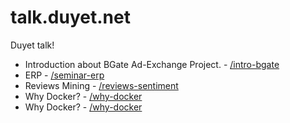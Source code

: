 # talk.duyet.net
Duyet talk!

* Introduction about BGate Ad-Exchange Project. - [/intro-bgate](http://talk.duyet.net/intro-bgate)
* ERP - [/seminar-erp](http://talk.duyet.net/seminar-erp)
* Reviews Mining - [/reviews-sentiment](http://talk.duyet.net/reviews-sentiment)
* Why Docker? - [/why-docker](http://talk.duyet.net/why-docker)
* Why Docker? - [/why-docker](http://talk.duyet.net/why-docker)